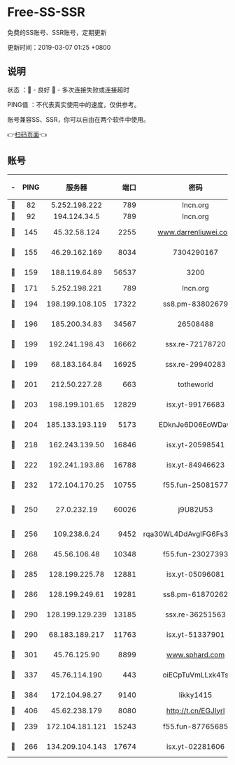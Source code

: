 # Free-SS-SSR

免费的SS账号、SSR账号，定期更新

更新时间：2019-03-07 01:25 +0800

## 说明

状态     ：🙂 - 良好 🙁 - 多次连接失败或连接超时

PING值   ：不代表真实使用中的速度，仅供参考。

账号兼容SS、SSR，你可以自由在两个软件中使用。

👉[扫码页面](https://liesauer.github.io/Free-SS-SSR/)👈

## 账号

|-|PING|服务器|端口|密码|加密方式|区域|
|:----:|:----:|:-----:|-----:|:----:|:----:|:----:|
|🙂|82|5.252.198.222|789|lncn.org|rc4|JP|
|🙂|92|194.124.34.5|789|lncn.org|rc4|JP|
|🙂|145|45.32.58.124|2255|www.darrenliuwei.com|aes-256-cfb|JP|
|🙂|155|46.29.162.169|8034|7304290167|aes-256-cfb|RU|
|🙂|159|188.119.64.89|56537|3200|aes-256-cfb|RU|
|🙂|171|5.252.198.221|789|lncn.org|rc4|JP|
|🙂|194|198.199.108.105|17322|ss8.pm-83802679|aes-256-cfb|US|
|🙂|196|185.200.34.83|34567|26508488|aes-256-cfb|US|
|🙂|199|192.241.198.43|16662|ssx.re-72178720|aes-256-cfb|US|
|🙂|199|68.183.164.84|16925|ssx.re-29940283|aes-256-cfb|US|
|🙂|201|212.50.227.28|663|totheworld|aes-256-cfb|US|
|🙂|203|198.199.101.65|12829|isx.yt-99176683|aes-256-cfb|US|
|🙂|204|185.133.193.119|5173|EDknJe6D06EoWDaw|aes-256-cfb|US|
|🙂|218|162.243.139.50|16846|isx.yt-20598541|aes-256-cfb|US|
|🙂|222|192.241.193.86|16788|isx.yt-84946623|aes-256-cfb|US|
|🙂|232|172.104.170.25|10755|f55.fun-25081577|aes-256-cfb|SG|
|🙂|250|27.0.232.19|60026|j9U82U53|xchacha20-ietf-poly1305|HK|
|🙂|256|109.238.6.24|9452|rqa30WL4DdAvgIFG6Fs3znzTa|aes-256-cfb|FR|
|🙂|268|45.56.106.48|10348|f55.fun-23027393|aes-256-cfb|US|
|🙂|285|128.199.225.78|12881|isx.yt-05096081|aes-256-cfb|SG|
|🙂|286|128.199.249.61|19281|ss8.pm-61870262|aes-256-cfb|SG|
|🙂|290|128.199.129.239|13185|ssx.re-36251563|aes-256-cfb|SG|
|🙂|290|68.183.189.217|11763|isx.yt-51337901|aes-256-cfb|SG|
|🙂|301|45.76.125.90|8899|www.sphard.com|aes-256-cfb|AU|
|🙂|337|45.76.114.190|443|oiECpTuVmLLxk4Ts|aes-256-cfb|AU|
|🙂|384|172.104.98.27|9140|likky1415|aes-256-cfb|JP|
|🙂|406|45.62.238.179|8080|http://t.cn/EGJIyrl|rc4-md5|CA|
|🙂|239|172.104.181.121|15243|f55.fun-87765685|aes-256-cfb|SG|
|🙂|266|134.209.104.143|17674|isx.yt-02281606|aes-256-cfb|SG|
